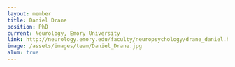```yaml
---
layout: member
title: Daniel Drane
position: PhD
current: Neurology, Emory University
link: http://neurology.emory.edu/faculty/neuropsychology/drane_daniel.html
image: /assets/images/team/Daniel_Drane.jpg
alum: true
---
```

